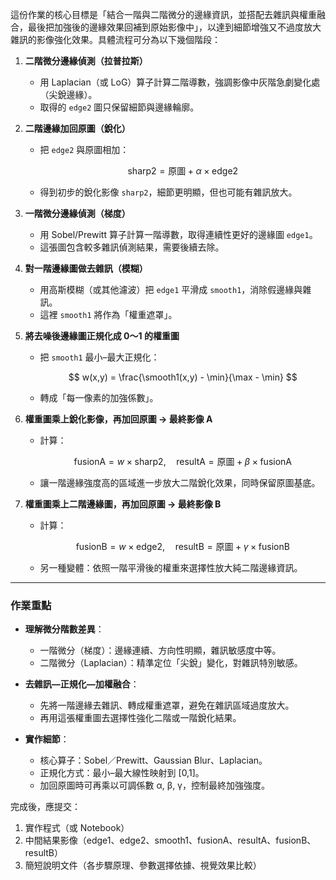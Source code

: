 這份作業的核心目標是「結合一階與二階微分的邊緣資訊，並搭配去雜訊與權重融合，最後把加強後的邊緣效果回補到原始影像中」，以達到細節增強又不過度放大雜訊的影像強化效果。具體流程可分為以下幾個階段：

1. **二階微分邊緣偵測（拉普拉斯）**

   * 用 Laplacian（或 LoG）算子計算二階導數，強調影像中灰階急劇變化處（尖銳邊緣）。
   * 取得的 `edge2` 圖只保留細節與邊緣輪廓。

2. **二階邊緣加回原圖（銳化）**

   * 把 `edge2` 與原圖相加：

     $$
       \text{sharp2} = \text{原圖} + \alpha \times \text{edge2}
     $$
   * 得到初步的銳化影像 `sharp2`，細節更明顯，但也可能有雜訊放大。

3. **一階微分邊緣偵測（梯度）**

   * 用 Sobel/Prewitt 算子計算一階導數，取得連續性更好的邊緣圖 `edge1`。
   * 這張圖包含較多雜訊偵測結果，需要後續去除。

4. **對一階邊緣圖做去雜訊（模糊）**

   * 用高斯模糊（或其他濾波）把 `edge1` 平滑成 `smooth1`，消除假邊緣與雜訊。
   * 這裡 `smooth1` 將作為「權重遮罩」。

5. **將去噪後邊緣圖正規化成 0～1 的權重圖**

   * 把 `smooth1` 最小–最大正規化：

     $$
       w(x,y) = \frac{\smooth1(x,y) - \min}{\max - \min}
     $$
   * 轉成「每一像素的加強係數」。

6. **權重圖乘上銳化影像，再加回原圖 → 最終影像 A**

   * 計算：

     $$
       \text{fusionA} = w \times \text{sharp2},\quad
       \text{resultA} = \text{原圖} + \beta \times \text{fusionA}
     $$
   * 讓一階邊緣強度高的區域進一步放大二階銳化效果，同時保留原圖基底。

7. **權重圖乘上二階邊緣圖，再加回原圖 → 最終影像 B**

   * 計算：

     $$
       \text{fusionB} = w \times \text{edge2},\quad
       \text{resultB} = \text{原圖} + \gamma \times \text{fusionB}
     $$
   * 另一種變體：依照一階平滑後的權重來選擇性放大純二階邊緣資訊。

---

### 作業重點

* **理解微分階數差異**：

  * 一階微分（梯度）：邊緣連續、方向性明顯，雜訊敏感度中等。
  * 二階微分（Laplacian）：精準定位「尖銳」變化，對雜訊特別敏感。
* **去雜訊—正規化—加權融合**：

  * 先將一階邊緣去雜訊、轉成權重遮罩，避免在雜訊區域過度放大。
  * 再用這張權重圖去選擇性強化二階或一階銳化結果。
* **實作細節**：

  * 核心算子：Sobel／Prewitt、Gaussian Blur、Laplacian。
  * 正規化方式：最小–最大線性映射到 \[0,1]。
  * 加回原圖時可再乘以可調係數 α, β, γ，控制最終加強強度。

完成後，應提交：

1. 實作程式（或 Notebook）
2. 中間結果影像（edge1、edge2、smooth1、fusionA、resultA、fusionB、resultB）
3. 簡短說明文件（各步驟原理、參數選擇依據、視覺效果比較）
